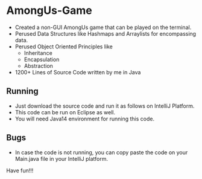 # AmongUs-Game
 - Created a non-GUI AmongUs game that can be played on the terminal. 
 - Perused Data Structures like Hashmaps and Arraylists for encompassing data.
 - Perused Object Oriented Principles like
   - Inheritance
   - Encapsulation
   - Abstraction 
- 1200+ Lines of Source Code written by me in Java

## Running 
- Just download the source code and run it as follows on IntelliJ Platform. 
- This code can be run on Eclipse as well. 
- You will need Java14 environment for running this code.

## Bugs 
- In case the code is not running, you can copy paste the code on your Main.java file in your IntelliJ platform. 

Have fun!!!
